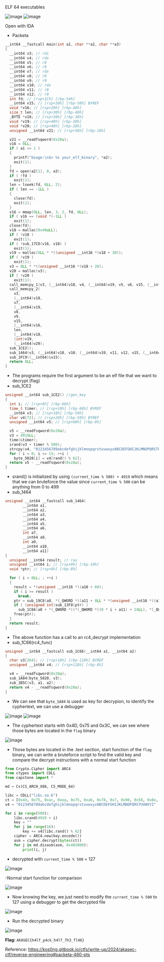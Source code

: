 ELF 64 executables


![image](https://github.com/neziRzz/CTF_Writeups/assets/126742756/d18a9012-1d85-4b19-8308-edd368a6f96b)
![image](https://github.com/neziRzz/CTF_Writeups/assets/126742756/08ac553b-c47f-419f-bc58-9a006deaebdf)

Open with IDA

- Packeta
```C++
__int64 __fastcall main(int a1, char **a2, char **a3)
{
  __int64 v3; // rdi
  __int64 v4; // rdx
  __int64 v5; // r8
  __int64 v6; // r9
  __int64 v7; // rdx
  __int64 v8; // r8
  __int64 v9; // r9
  __int64 v10; // rdx
  __int64 v11; // r8
  __int64 v12; // r9
  int fd; // [rsp+1Ch] [rbp-54h]
  __int64 v15; // [rsp+20h] [rbp-50h] BYREF
  void *v16; // [rsp+28h] [rbp-48h]
  size_t len; // [rsp+30h] [rbp-40h]
  _BYTE *v18; // [rsp+38h] [rbp-38h]
  void *v19; // [rsp+40h] [rbp-30h]
  void *v20; // [rsp+48h] [rbp-28h]
  unsigned __int64 v21; // [rsp+58h] [rbp-18h]

  v21 = __readfsqword(0x28u);
  v16 = 0LL;
  if ( a1 <= 1 )
  {
    printf("Usage:\n$> %s your_elf_binary", *a2);
    exit(1);
  }
  fd = open(a2[1], 0, a3);
  if ( !fd )
    exit(1);
  len = lseek(fd, 0LL, 2);
  if ( len == -1LL )
  {
    close(fd);
    exit(1);
  }
  v16 = mmap(0LL, len, 3, 2, fd, 0LL);
  if ( v16 == (void *)-1LL )
    exit(1);
  close(fd);
  v18 = malloc(0x40uLL);
  if ( !v18 )
    exit(1);
  if ( !sub_17CD(v16, v18) )
    exit(1);
  v19 = malloc(8LL * *((unsigned __int16 *)v18 + 30));
  if ( !v19 )
    exit(1);
  v3 = 8LL * *((unsigned __int16 *)v18 + 28);
  v20 = malloc(v3);
  if ( !v20 )
    exit(1);
  call_memcpy_1(v3, (__int64)v18, v4, (__int64)v19, v5, v6, v15, (__int64)v16, len, (__int64)v18, (__int64)v19);
  call_memcpy_2(
    v3,
    (__int64)v18,
    v7,
    (__int64)v19,
    v8,
    v9,
    v15,
    (__int64)v16,
    len,
    (__int64)v18,
    (int)v19,
    (__int64)v20);
  sub_1CE2();
  sub_1464(v3, (__int64)v18, v10, (__int64)v19, v11, v12, v15, (__int64)v16, len, (__int64)v18, (__int64)v19);
  sub_1FC9((__int64)&v15);
  return 0LL;
}
```
- The programs require the first argument to be an elf file that we want to decrypt (flag)
- sub_1CE2
```C++
unsigned __int64 sub_1CE2() //gen_key
{
  int i; // [rsp+8h] [rbp-68h]
  time_t timer; // [rsp+10h] [rbp-60h] BYREF
  __int64 v3; // [rsp+18h] [rbp-58h]
  char v4[72]; // [rsp+20h] [rbp-50h] BYREF
  unsigned __int64 v5; // [rsp+68h] [rbp-8h]

  v5 = __readfsqword(0x28u);
  v3 = 4919LL;
  time(&timer);
  srand(v3 + timer % 500);
  strcpy(v4, "0123456789abcdefghijklmnopqrstuvwxyzABCDEFGHIJKLMNOPQRSTUVWXYZ");
  for ( i = 0; i <= 15; ++i )
    byte_5020[i] = v4[rand() % 62];
  return v5 - __readfsqword(0x28u);
}
```  
- srand() is initialized by using `(current_time % 500) + 4919` which means that we can bruteforce the value since `current_time % 500` can be anything from 0 to 499
- sub_1464
```C++
unsigned __int64 __fastcall sub_1464(
        __int64 a1,
        __int64 a2,
        __int64 a3,
        __int64 a4,
        __int64 a5,
        __int64 a6,
        int a7,
        __int64 a8,
        int a9,
        __int64 a10,
        __int64 a11)
{
  unsigned __int64 result; // rax
  unsigned __int64 i; // [rsp+0h] [rbp-10h]
  void *ptr; // [rsp+8h] [rbp-8h]

  for ( i = 0LL; ; ++i )
  {
    result = *(unsigned __int16 *)(a10 + 60);
    if ( i >= result )
      break;
    ptr = sub_19C8(a8, *(_QWORD *)(a11 + 8LL * *(unsigned __int16 *)(a10 + 62)), **(_DWORD **)(8 * i + a11));
    if ( (unsigned int)sub_13F8(ptr) )
      sub_1C66(a8 + *(_QWORD *)(*(_QWORD *)(8 * i + a11) + 24LL), *(_QWORD *)(*(_QWORD *)(8 * i + a11) + 32LL)); //rc4
    free(ptr);
  }
  return result;
}
```
- The above function has a call to an rc4_decrypt implementation
- sub_1C66(rc4_func)
```C++
unsigned __int64 __fastcall sub_1C66(__int64 a1, __int64 a2)
{
  char v3[264]; // [rsp+10h] [rbp-110h] BYREF
  unsigned __int64 v4; // [rsp+118h] [rbp-8h]

  v4 = __readfsqword(0x28u);
  sub_1A84(byte_5020, v3);
  sub_1B5C(v3, a1, a2);
  return v4 - __readfsqword(0x28u);
}
```
- We can see that `byte_1A84` is used as key for decrypion, to identify the cyphertext, we can use a debugger

![image](https://github.com/neziRzz/CTF_Writeups/assets/126742756/70ef69bc-175d-41ed-bf68-dfa46fa5e51f)
![image](https://github.com/neziRzz/CTF_Writeups/assets/126742756/6f3fa5aa-b69d-470d-83ac-d7ae962da97b)

- The cyphertext starts with 0x4D, 0x75 and 0x3C, we can see where those bytes are located in the `flag` binary

![image](https://github.com/neziRzz/CTF_Writeups/assets/126742756/80794f08-6799-4ca0-a1e5-f95931fa6e99)

- Those bytes are located in the .text section, start function of the `flag` binary, we can write a bruteforce script to find the valid key and compare the decrypt instructions with a normal start function
```python
from Crypto.Cipher import ARC4
from ctypes import CDLL
from capstone import *

md = Cs(CS_ARCH_X86, CS_MODE_64)

libc = CDLL("libc.so.6")
ct = [0x4d, 0x75, 0xac, 0xea, 0x75, 0xab, 0x78, 0x7, 0x90, 0x58, 0x8e, 0x25, 0x7, 0x84, 0x3f, 0x73, 0x2b, 0xa2, 0x70, 0x40, 0x78, 0x62, 0x4b, 0xfd, 0x65, 0xf0, 0x9b, 0x7, 0x58, 0x44, 0x9d, 0xca, 0x5a, 0x37]
v4 = "0123456789abcdefghijklmnopqrstuvwxyzABCDEFGHIJKLMNOPQRSTUVWXYZ"

for i in range(500):
	libc.srand(4919 + i)
	key = ""
	for j in range(16):
		key += v4[libc.rand() % 62]
	cipher = ARC4.new(key.encode())
	asm = cipher.decrypt(bytes(ct))
	for j in md.disasm(asm, 0x401000):
		print(i, j)
```
- decrypted with `current_time % 500` = 127

![image](https://github.com/neziRzz/CTF_Writeups/assets/126742756/fa3154a2-bada-4b19-b470-a9733a4fe435)

-Normal start function for comparison

![image](https://github.com/neziRzz/CTF_Writeups/assets/126742756/e5d0ae4f-238e-401e-b85c-77d41fefe23a)

- Now knowing the key, we just need to modify the `current_time % 500` to 127 using a debugger to get the decrypted file

![image](https://github.com/neziRzz/CTF_Writeups/assets/126742756/42020db2-2e10-4f3b-839a-848a32068666)

- Run the decrypted binary

![image](https://github.com/neziRzz/CTF_Writeups/assets/126742756/7b63ceac-1cc7-4a66-a3c3-de7924604d40)

**Flag:** `AKASEC{h4lf_p4ck_h4lf_7h3_fl46}`

Reference: <https://kos0ng.gitbook.io/ctfs/write-up/2024/akasec-ctf/reverse-engineering#packeta-460-pts>










